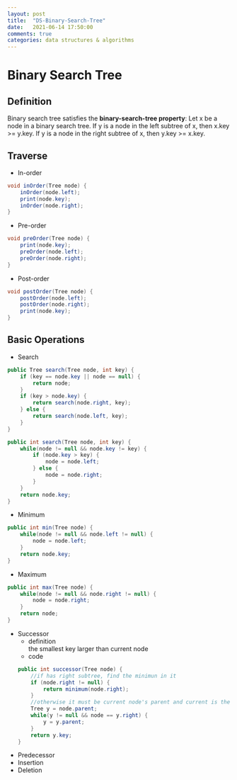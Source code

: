 ```yaml
---
layout: post
title:  "DS-Binary-Search-Tree"
date:   2021-06-14 17:50:00
comments: true
categories: data structures & algorithms
---
```


# Binary Search Tree
## Definition
Binary search tree satisfies the **binary-search-tree property**:
Let x be a node in a binary search tree. If y is a node in the left subtree of x, then x.key >= y.key. If y is a node in the right subtree of x, then y.key >= x.key.

## Traverse  
*   In-order
```java
void inOrder(Tree node) {
    inOrder(node.left);
    print(node.key);
    inOrder(node.right);
}
```
*   Pre-order
```java
void preOrder(Tree node) {
    print(node.key);
    preOrder(node.left);
    preOrder(node.right);
}
```
*   Post-order
```java
void postOrder(Tree node) {
    postOrder(node.left);
    postOrder(node.right);
    print(node.key);
}
```
## Basic Operations
*   Search
```java
public Tree search(Tree node, int key) {
    if (key == node.key || node == null) {
        return node;
    }
    if (key > node.key) {
        return search(node.right, key);
    } else {
        return search(node.left, key);
    }
}
```
```java
public int search(Tree node, int key) {
    while(node != null && node.key != key) {
        if (node.key > key) {
            node = node.left;
        } else {
            node = node.right;
        }
    }
    return node.key;
}
```
*   Minimum
```java
public int min(Tree node) {
    while(node != null && node.left != null) {
        node = node.left;
    }
    return node.key;
}
```
*   Maximum
```java
public int max(Tree node) {
    while(node != null && node.right != null) {
        node = node.right;
    }
    return node;
}

```
*   Successor
    *   definition  
        the smallest key larger than current node
    *   code
    ```java
    public int successor(Tree node) {
        //if has right subtree, find the minimun in it
        if (node.right != null) {
            return minimum(node.right);
        }
        //otherwise it must be current node's parent and current is the left subtree of it
        Tree y = node.parent;
        while(y != null && node == y.right) {
            y = y.parent;
        }
        return y.key;
    }
    ```
*   Predecessor
*   Insertion
*   Deletion